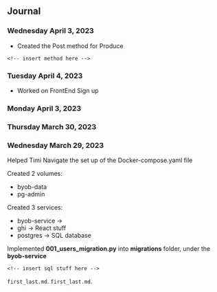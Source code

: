 ## Journal

### Wednesday April 3, 2023

- Created the Post method for Produce

```
<!-- insert method here -->
```

### Tuesday April 4, 2023

- Worked on FrontEnd Sign up

### Monday April 3, 2023

### Thursday March 30, 2023

### Wednesday March 29, 2023

Helped Timi Navigate the set up of the Docker-compose.yaml file

Created 2 volumes:

- byob-data
- pg-admin

Created 3 services:

- byob-service ->
- ghi -> React stuff
- postgres -> SQL database

Implemented **001_users_migration.py** into **migrations** folder, under the **byob-service**

```
<!-- insert sql stuff here -->
```

`first_last.md`.
`first_last.md`.
